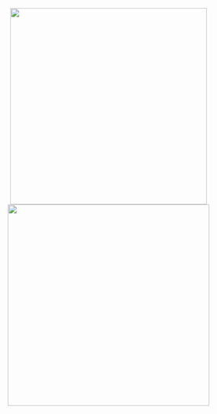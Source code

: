 
<div align="center">
    <img src="https://github.com/prankush-tech/Agency-Management-System/assets/76916192/df325011-19d9-4839-8385-dadebc5dfc7b" alt="" width="400">
    <img src="https://github.com/prankush-tech/Agency-Management-System/assets/76916192/44184ba5-f508-4ae1-afa7-00e554796809" alt="" width="410">
</div>
